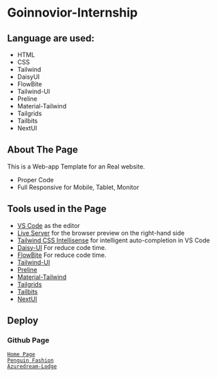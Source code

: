 # Goinnovior-Internship

## Language are used:

- HTML
- CSS
- Tailwind
- DaisyUI
- FlowBite
- Tailwind-UI
- Preline
- Material-Tailwind
- Tailgrids
- Tailbits
- NextUI

## About The Page

This is a Web-app Template for an Real website.

- Proper Code
- Full Responsive for Mobile, Tablet, Monitor

## Tools used in the Page

- [VS Code](https://code.visualstudio.com/) as the editor
- [Live Server](https://github.com/ritwickdey/vscode-live-server-plus-plus) for the browser preview on the right-hand side
- [Tailwind CSS Intellisense](https://marketplace.visualstudio.com/items?itemName=bradlc.vscode-tailwindcss) for intelligent auto-completion in VS Code
- [Daisy-UI](https://daisyui.com/) For reduce code time.
- [FlowBite](https://flowbite.com/) For reduce code time.
- [Tailwind-UI](https://tailwindui.com/)
- [Preline](https://preline.co/)
- [Material-Tailwind](https://www.material-tailwind.com/)
- [Tailgrids](https://tailgrids.com/)
- [Tailbits](https://www.tailbits.com/)
- [NextUI](https://nextui.org/)

## Deploy

### Github Page

[`Home Page`](https://ds-popeye.github.io/Goinnovior-Assignment/) <br>
[`Penguin Fashion`](https://ds-popeye.github.io/Goinnovior-Assignment-Penguin/)
<br>
[`Azuredream-Lodge`](https://ds-popeye.github.io/Goinnovior-Assignment/Azuredream-Lodge/)
